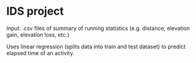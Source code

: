 # IDS project

Input: .csv files of summary of running statistics (e.g. distance, elevation gain, elevation loss, etc.)

Uses linear regression (splits data into train and test dataset) to predict elapsed time of an activity. 
